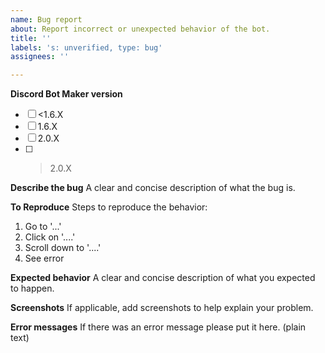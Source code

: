 ```yaml
---
name: Bug report
about: Report incorrect or unexpected behavior of the bot.
title: ''
labels: 's: unverified, type: bug'
assignees: ''

---
```


<!--
If you need help about installation or usage, please go to the Network Discord server instead:
  https://discord.gg/3QxkZPK
This issue tracker is only for bug reports and enhancement suggestions.
You likely won't receive any basic help here.
-->

**Discord Bot Maker version**
- [ ] <1.6.X
- [ ] 1.6.X
- [ ] 2.0.X
- [ ] >2.0.X

**Describe the bug**
A clear and concise description of what the bug is.

**To Reproduce**
Steps to reproduce the behavior:
1. Go to '...'
2. Click on '....'
3. Scroll down to '....'
4. See error

**Expected behavior**
A clear and concise description of what you expected to happen.

**Screenshots**
If applicable, add screenshots to help explain your problem.

**Error messages**
If there was an error message please put it here. (plain text)
